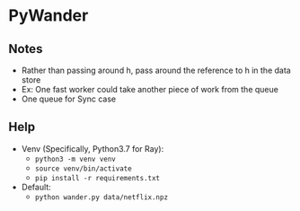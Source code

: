 # PyWander

## Notes
* Rather than passing around h, pass around the reference to h in the data store
* Ex: One fast worker could take another piece of work from the queue
* One queue for Sync case

## Help
* Venv (Specifically, Python3.7 for Ray):
  * `python3 -m venv venv`
  * `source venv/bin/activate`
  * `pip install -r requirements.txt`
* Default:
  * `python wander.py data/netflix.npz`
